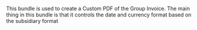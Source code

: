 This bundle is used to create a Custom PDF of the Group Invoice. The main thing in this bundle is that it controls the date and currency format based on the subsidiary format
